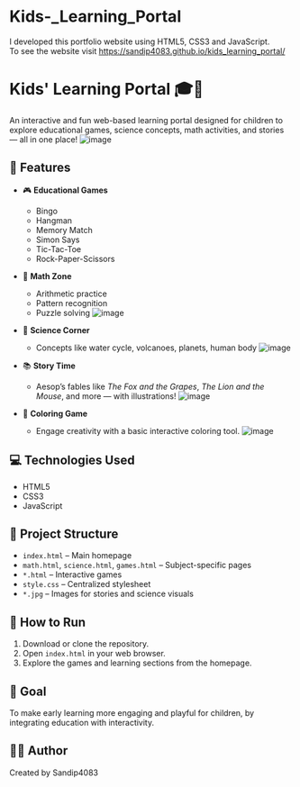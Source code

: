 
# Kids-_Learning_Portal
I developed this portfolio website using HTML5, CSS3 and JavaScript. 
<br>
To see the website visit https://sandip4083.github.io/kids_learning_portal/
# Kids' Learning Portal 🎓🧒

An interactive and fun web-based learning portal designed for children to explore educational games, science concepts, math activities, and stories — all in one place!
![image](https://github.com/user-attachments/assets/034d08de-a1ee-4026-805b-1bc83675d65c)


## 🚀 Features

- 🎮 **Educational Games**  
  - Bingo
  - Hangman
  - Memory Match
  - Simon Says
  - Tic-Tac-Toe
  - Rock-Paper-Scissors

- 🔢 **Math Zone**  
  - Arithmetic practice
  - Pattern recognition
  - Puzzle solving
![image](https://github.com/user-attachments/assets/b4aadf00-cb29-4020-ac95-91783d8eb5f2)

- 🔬 **Science Corner**  
  - Concepts like water cycle, volcanoes, planets, human body
![image](https://github.com/user-attachments/assets/cb27e512-ffba-4d79-a560-e4812b0c36da)

- 📚 **Story Time**  
  - Aesop’s fables like *The Fox and the Grapes*, *The Lion and the Mouse*, and more — with illustrations!
![image](https://github.com/user-attachments/assets/f169a191-ada3-4a87-bdde-e4042c2cf748)

- 🎨 **Coloring Game**  
  - Engage creativity with a basic interactive coloring tool.
![image](https://github.com/user-attachments/assets/3df3a6f7-8378-40a6-aaf2-39efd15066d7)

## 💻 Technologies Used

- HTML5  
- CSS3  
- JavaScript

## 📁 Project Structure

- `index.html` – Main homepage  
- `math.html`, `science.html`, `games.html` – Subject-specific pages  
- `*.html` – Interactive games  
- `style.css` – Centralized stylesheet  
- `*.jpg` – Images for stories and science visuals  

## 📌 How to Run

1. Download or clone the repository.
2. Open `index.html` in your web browser.
3. Explore the games and learning sections from the homepage.

## 🎯 Goal

To make early learning more engaging and playful for children, by integrating education with interactivity.

## 👨‍💻 Author

Created by Sandip4083  


